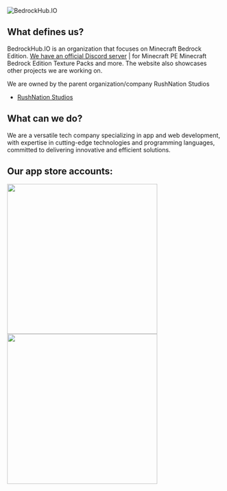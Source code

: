 ![BedrockHub.IO](https://user-images.githubusercontent.com/24614527/233809161-f4e5c33c-d023-41c8-9959-0c10e2d3881a.png)

## What defines us?
BedrockHub.IO is an organization that focuses on Minecraft Bedrock Edition. [We have an official Discord server](https://discord.bedrockhub.io) | for Minecraft PE Minecraft Bedrock Edition Texture Packs and more. The website also showcases other projects we are working on.

We are owned by the parent organization/company RushNation Studios

- [RushNation Studios](https://rushnation.net) 
## What can we do?
We are a versatile tech company specializing in app and web development, with expertise in cutting-edge technologies and programming languages, committed to delivering innovative and efficient solutions.

## Our app store accounts:

<a href="https://apps.apple.com/us/developer/rushnation-studios/id1546403663"><img src="https://cdn.discordapp.com/attachments/1022232337938911262/1099722598797029376/App_Store.png" width="350"></a> <a href="https://play.google.com/store/apps/dev?id=8473970092605055225&hl=gsw&gl=US"><img src="https://cdn.discordapp.com/attachments/1022232337938911262/1099723071788687540/Google_Play.png" width="350"></a>

